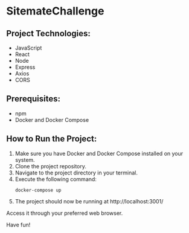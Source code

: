 # SitemateChallenge

## Project Technologies:
- JavaScript
- React
- Node
- Express
- Axios
- CORS

## Prerequisites:
- npm
- Docker and Docker Compose

## How to Run the Project:

1. Make sure you have Docker and Docker Compose installed on your system.
2. Clone the project repository.
3. Navigate to the project directory in your terminal.
4. Execute the following command:
   ```
   docker-compose up
   ```
5. The project should now be running at http://localhost:3001/

Access it through your preferred web browser.

Have fun!
